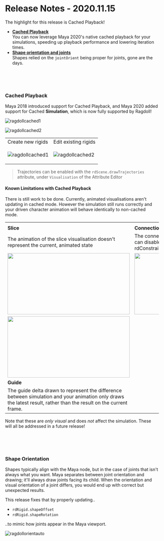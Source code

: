 # Release Notes - 2020.11.15

The highlight for this release is Cached Playback!

- [**Cached Playback**](#cached-playback)<br>
    You can now leverage Maya 2020's native cached playback for your simulations, speeding up playback performance and lowering iteration times.
- [**Shape orientation and joints**](#shape-orientation)<br>
    Shapes relied on the `jointOrient` being proper for joints, gone are the days.

<br>
<br>
<br>

### Cached Playback

Maya 2018 introduced support for Cached Playback, and Maya 2020 added support for Cached **Simulation**, which is now fully supported by Ragdoll!


![ragdollcached1](https://user-images.githubusercontent.com/2152766/98826001-0fac2400-242d-11eb-9261-9b6e19034076.gif)

![ragdollcached2](https://user-images.githubusercontent.com/2152766/98825995-0e7af700-242d-11eb-835d-355756fcaf9d.gif)

<table>
<tr>
<td>Create new rigids</td>
<td>Edit existing rigids</td>
</tr>
<tr>
<td>

![ragdollcached1](https://user-images.githubusercontent.com/2152766/98826001-0fac2400-242d-11eb-9261-9b6e19034076.gif)

</td>
<td>

![ragdollcached2](https://user-images.githubusercontent.com/2152766/98825995-0e7af700-242d-11eb-835d-355756fcaf9d.gif)

</td>
</tr>
</table>

> Trajectories can be enabled with the `rdScene.drawTrajectories` attribute, under `Visualisation` of the Attribute Editor

#### Known Limitations with Cached Playback

There is still work to be done. Currently, animated visualisations aren't updating in cached mode. However the simulation still runs correctly and your driven character animation will behave identically to non-cached mode.

<table>
<tr>
<td></td>
<td></td>
</tr>
<tr>
<td><b>Slice</b></td>
<td><b>Connection</b></td>
</tr>
<tr>
<td>The animation of the slice visualisation doesn't represent the current, animated state</td>
<td>The connection visualisation is not up-to-date, you can disable the drawing with rdConstraint.drawConnection</td>
</tr>
<tr>
<td>

<img height=200 width=400 src=https://user-images.githubusercontent.com/2152766/98831495-8b10d400-2433-11eb-81c2-1d9339c3a459.gif>

</td>
<td>

<img height=200 width=400 src=https://user-images.githubusercontent.com/2152766/98831501-8cda9780-2433-11eb-98f6-735ddd148d91.gif>

</td>
</tr>
<tr>
<td>

<img height=200 width=400 src=https://user-images.githubusercontent.com/2152766/98831489-89dfa700-2433-11eb-8fa0-574108837bb7.gif>

</td>
<tr>
<td><b>Guide</b></td>
</tr>
<td>The guide delta drawn to represent the difference between simulation and your animation only draws the latest result, rather than the result on the current frame.</td>
</tr>
<tr>
</tr>
</table>

Note that these are *only visual* and does *not* affect the simulation. These will all be addressed in a future release!

<br>
<br>
<br>

### Shape Orientation

Shapes typically align with the Maya node, but in the case of joints that isn't always what you want. Maya separates between joint orientation and drawing; it'll always draw joints facing its child. When the orientation and visual orientation of a joint differs, you would end up with correct but unexpected results.

This release fixes that by properly updating..

- `rdRigid.shapeOffset`
- `rdRigid.shapeRotation`

..to mimic how joints appear in the Maya viewport.

![ragdollorientauto](https://user-images.githubusercontent.com/2152766/98810185-bb964500-2416-11eb-928e-1b2b39c1ea66.gif)
